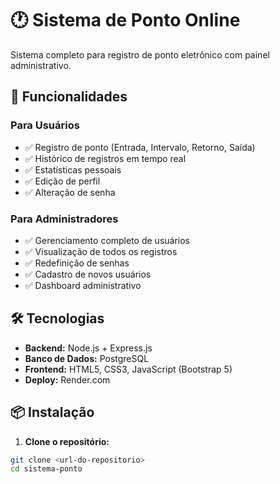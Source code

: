 # 🕐 Sistema de Ponto Online

Sistema completo para registro de ponto eletrônico com painel administrativo.

## 🚀 Funcionalidades

### Para Usuários
- ✅ Registro de ponto (Entrada, Intervalo, Retorno, Saída)
- ✅ Histórico de registros em tempo real
- ✅ Estatísticas pessoais
- ✅ Edição de perfil
- ✅ Alteração de senha

### Para Administradores
- ✅ Gerenciamento completo de usuários
- ✅ Visualização de todos os registros
- ✅ Redefinição de senhas
- ✅ Cadastro de novos usuários
- ✅ Dashboard administrativo

## 🛠️ Tecnologias

- **Backend:** Node.js + Express.js
- **Banco de Dados:** PostgreSQL
- **Frontend:** HTML5, CSS3, JavaScript (Bootstrap 5)
- **Deploy:** Render.com

## 📦 Instalação

1. **Clone o repositório:**
```bash
git clone <url-do-repositorio>
cd sistema-ponto